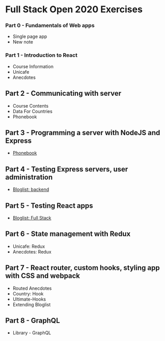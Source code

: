 # Full Stack Open 2020 Exercises

### Part 0 - Fundamentals of Web apps

- Single page app
- New note

### Part 1 - Introduction to React
- Course Information
- Unicafe
- Anecdotes

## Part 2 - Communicating with server
- Course Contents
- Data For Countries
- Phonebook

## Part 3 - Programming a server with NodeJS and Express
- [Phonebook](https://github.com/lightkun10/Phonebook)

## Part 4 - Testing Express servers, user administration
- [Bloglist: backend](https://github.com/lightkun10/Blog-List)

## Part 5 - Testing React apps
- [Bloglist: Full Stack](https://github.com/lightkun10/BlogList-FullStack)

## Part 6 - State management with Redux
- Unicafe: Redux
- Anecdotes: Redux

## Part 7 - React router, custom hooks, styling app with CSS and webpack
- Routed Anecdotes
- Country: Hook
- Ultimate-Hooks
- Extending Bloglist

## Part 8 - GraphQL
- Library - GraphQL
